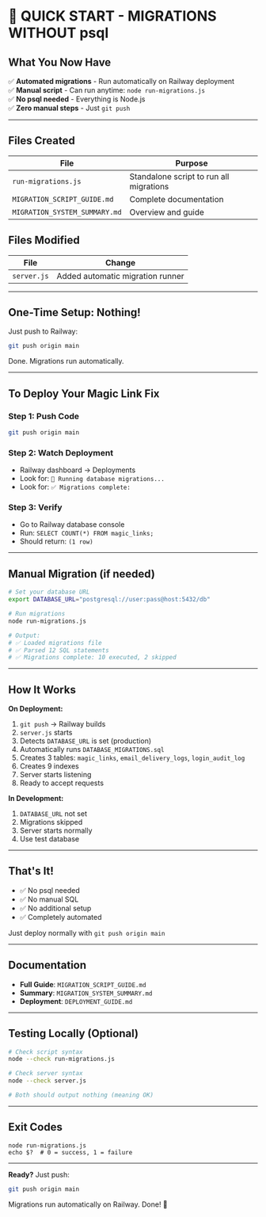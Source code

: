 # 🚀 QUICK START - MIGRATIONS WITHOUT psql

## What You Now Have

✅ **Automated migrations** - Run automatically on Railway deployment  
✅ **Manual script** - Can run anytime: `node run-migrations.js`  
✅ **No psql needed** - Everything is Node.js  
✅ **Zero manual steps** - Just `git push`  

---

## Files Created

| File | Purpose |
|------|---------|
| `run-migrations.js` | Standalone script to run all migrations |
| `MIGRATION_SCRIPT_GUIDE.md` | Complete documentation |
| `MIGRATION_SYSTEM_SUMMARY.md` | Overview and guide |

## Files Modified

| File | Change |
|------|--------|
| `server.js` | Added automatic migration runner |

---

## One-Time Setup: Nothing!

Just push to Railway:

```bash
git push origin main
```

Done. Migrations run automatically.

---

## To Deploy Your Magic Link Fix

### Step 1: Push Code
```bash
git push origin main
```

### Step 2: Watch Deployment
- Railway dashboard → Deployments
- Look for: `🔄 Running database migrations...`
- Look for: `✅ Migrations complete:`

### Step 3: Verify
- Go to Railway database console
- Run: `SELECT COUNT(*) FROM magic_links;`
- Should return: `(1 row)`

---

## Manual Migration (if needed)

```bash
# Set your database URL
export DATABASE_URL="postgresql://user:pass@host:5432/db"

# Run migrations
node run-migrations.js

# Output:
# ✅ Loaded migrations file
# ✅ Parsed 12 SQL statements
# ✅ Migrations complete: 10 executed, 2 skipped
```

---

## How It Works

**On Deployment:**
1. `git push` → Railway builds
2. `server.js` starts
3. Detects `DATABASE_URL` is set (production)
4. Automatically runs `DATABASE_MIGRATIONS.sql`
5. Creates 3 tables: `magic_links`, `email_delivery_logs`, `login_audit_log`
6. Creates 9 indexes
7. Server starts listening
8. Ready to accept requests

**In Development:**
1. `DATABASE_URL` not set
2. Migrations skipped
3. Server starts normally
4. Use test database

---

## That's It!

- ✅ No psql needed
- ✅ No manual SQL
- ✅ No additional setup
- ✅ Completely automated

Just deploy normally with `git push origin main`

---

## Documentation

- **Full Guide**: `MIGRATION_SCRIPT_GUIDE.md`
- **Summary**: `MIGRATION_SYSTEM_SUMMARY.md`
- **Deployment**: `DEPLOYMENT_GUIDE.md`

---

## Testing Locally (Optional)

```bash
# Check script syntax
node --check run-migrations.js

# Check server syntax
node --check server.js

# Both should output nothing (meaning OK)
```

---

## Exit Codes

```
node run-migrations.js
echo $?  # 0 = success, 1 = failure
```

---

**Ready?** Just push:

```bash
git push origin main
```

Migrations run automatically on Railway. Done! 🎉
